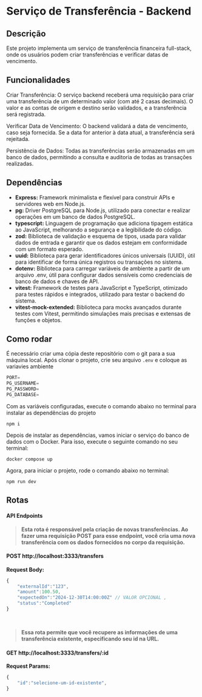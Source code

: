 # Serviço de Transferência - Backend

## Descrição

Este projeto implementa um serviço de transferência financeira
full-stack, onde os usuários podem criar transferências e verificar
datas de vencimento.

## Funcionalidades

Criar Transferência: O serviço backend receberá uma requisição para criar uma transferência de um determinado valor (com até 2 casas decimais). O valor e as contas de origem e destino serão validados, e a transferência será registrada.

Verificar Data de Vencimento: O backend validará a data de vencimento, caso seja fornecida. Se a data for anterior à data atual, a transferência será rejeitada.

Persistência de Dados: Todas as transferências serão armazenadas em um banco de dados, permitindo a consulta e auditoria de todas as transações realizadas.

## Dependências

- <b>Express:</b> Framework minimalista e flexível para construir APIs e servidores web em Node.js. <br>
- <b>pg:</b> Driver PostgreSQL para Node.js, utilizado para conectar e realizar operações em um banco de dados PostgreSQL. <br>
- <b>typescript:</b> Linguagem de programação que adiciona tipagem estática ao JavaScript, melhorando a segurança e a legibilidade do código. <br>
- <b>zod:</b> Biblioteca de validação e esquema de tipos, usada para validar dados de entrada e garantir que os dados estejam em conformidade com um formato esperado. <br>
- <b>uuid:</b> Biblioteca para gerar identificadores únicos universais (UUID), útil para identificar de forma única registros ou transações no sistema. <br>
- <b>dotenv:</b> Biblioteca para carregar variáveis de ambiente a partir de um arquivo .env, útil para configurar dados sensíveis como credenciais de banco de dados e chaves de API. <br>
- <b>vitest:</b> Framework de testes para JavaScript e TypeScript, otimizado para testes rápidos e integrados, utilizado para testar o backend do sistema.<br>
- <b>vitest-mock-extended:</b> Biblioteca para mocks avançados durante testes com Vitest, permitindo simulações mais precisas e extensas de funções e objetos.<br>

## Como rodar

É necessário criar uma cópia deste repositório com o git para a sua máquina local.
Após clonar o projeto, crie seu arquivo `.env` e coloque as variavies ambiente

```ts
PORT=
PG_USERNAME=
PG_PASSWORD=
PG_DATABASE=
```

Com as variáveis configuradas, execute o comando abaixo no terminal para instalar as dependências do projeto

```
npm i
```

Depois de instalar as dependências, vamos iniciar o serviço do banco de dados com o Docker. Para isso, execute o seguinte comando no seu terminal:

```
docker compose up
```

Agora, para iniciar o projeto, rode o comando abaixo no terminal:

```
npm run dev
```

## Rotas

#### API Endpoints

> <b> Esta rota é responsável pela criação de novas transferências. Ao fazer uma requisição POST para esse endpoint, você cria uma nova transferência com os dados fornecidos no corpo da requisição. </b>

#### POST http://localhost:3333/transfers

<b>Request Body: </b>

```ts
{
    "externalId":"123",
    "amount":100.50,
    "expectedOn":"2024-12-30T14:00:00Z" // VALOR OPCIONAL ,
    "status":"Completed"
}
```

<br>

> <b>Essa rota permite que você recupere as informações de uma transferência existente, especificando seu id na URL.</b>

#### GET http://localhost:3333/transfers/:id

<b>Request Params: </b>

```ts
{
    "id":"selecione-um-id-existente",
}
```
